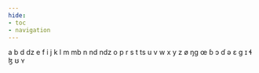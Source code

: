 ```yaml
---
hide:
- toc
- navigation
---
```

a
b
d
dz
e
f
i
j
k
l
m
mb
n
nd
ndz
o
p
r
s
t
ts
u
v
w
x
y
z
ø
ŋɡ
œ
ɓ
ɔ
ɗ
ə
ɛ
ɡ
ɪ
ɬ
ɮ
ʊ
ʏ
